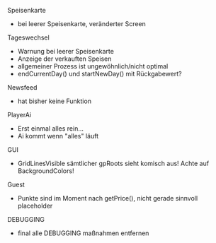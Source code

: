 Speisenkarte
- bei leerer Speisenkarte, veränderter Screen

Tageswechsel
- Warnung bei leerer Speisenkarte
- Anzeige der verkauften Speisen
- allgemeiner Prozess ist ungewöhnlich/nicht optimal
- endCurrentDay() und startNewDay() mit Rückgabewert?

Newsfeed
- hat bisher keine Funktion

PlayerAi
- Erst einmal alles rein...
- Ai kommt wenn "alles" läuft

GUI
- GridLinesVisible sämtlicher gpRoots sieht komisch aus! Achte auf BackgroundColors!

Guest
- Punkte sind im Moment nach getPrice(), nicht gerade sinnvoll placeholder

DEBUGGING
- final alle DEBUGGING maßnahmen entfernen